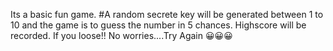 Its a basic fun game.
#A random secrete key will be generated between 1 to 10 and the game is to guess the number in 5 chances.
Highscore will be recorded.
If you loose!! No worries....Try Again 😀😀😀
